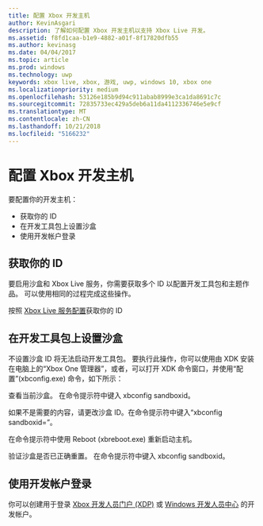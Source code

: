 ```yaml
---
title: 配置 Xbox 开发主机
author: KevinAsgari
description: 了解如何配置 Xbox 开发主机以支持 Xbox Live 开发。
ms.assetid: f8fd1caa-b1e9-4882-a01f-8f17820dfb55
ms.author: kevinasg
ms.date: 04/04/2017
ms.topic: article
ms.prod: windows
ms.technology: uwp
keywords: xbox live, xbox, 游戏, uwp, windows 10, xbox one
ms.localizationpriority: medium
ms.openlocfilehash: 53126e185b9d94c911abab8999e3ca1da8691c7c
ms.sourcegitcommit: 72835733ec429a5deb6a11da4112336746e5e9cf
ms.translationtype: MT
ms.contentlocale: zh-CN
ms.lasthandoff: 10/21/2018
ms.locfileid: "5166232"
---
```

# <a name="configure-your-xbox-development-console"></a>配置 Xbox 开发主机

要配置你的开发主机：
- 获取你的 ID
- 在开发工具包上设置沙盒
- 使用开发帐户登录

## <a name="get-your-ids"></a>获取你的 ID
要启用沙盒和 Xbox Live 服务，你需要获取多个 ID 以配置开发工具包和主题作品。 可以使用相同的过程完成这些操作。

按照 [Xbox Live 服务配置](../xbox-live-service-configuration.md)获取你的 ID

## <a name="set-your-sandbox-on-your-development-kits"></a>在开发工具包上设置沙盒
不设置沙盒 ID 将无法启动开发工具包。 要执行此操作，你可以使用由 XDK 安装在电脑上的“Xbox One 管理器”，或者，可以打开 XDK 命令窗口，并使用“配置”(xbconfig.exe) 命令，如下所示：

查看当前沙盒。 在命令提示符中键入 xbconfig sandboxid。

如果不是需要的内容，请更改沙盒 ID。在命令提示符中键入“xbconfig sandboxid=<your sandbox id>”。

在命令提示符中使用 Reboot (xbreboot.exe) 重新启动主机。

验证沙盒是否已正确重置。 在命令提示符中键入 xbconfig sandboxid。

## <a name="sign-in-with-a-development-account"></a>使用开发帐户登录

你可以创建用于登录 [Xbox 开发人员门户 (XDP)](https://xdp.xboxlive.com/User/Contact/MyAccess?selectedMenu=devaccounts) 或 [Windows 开发人员中心](https://developer.microsoft.com/en-us/windows) 的开发帐户。
